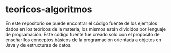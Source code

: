 # teoricos-algoritmos
En este repositorio se puede encontrar el código fuente de los ejemplos dados en los teóricos de la materia,
los mismos están divididos por lenguaje de programación. Este código fuente fue creado solo con el propósito 
de enseñar los conceptos básicos de la programación orientada a objetos en Java y de estructuras de datos.

